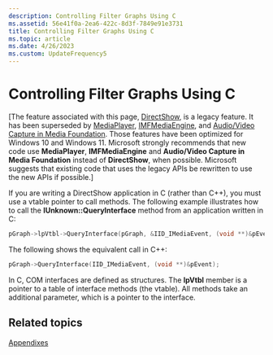```yaml
---
description: Controlling Filter Graphs Using C
ms.assetid: 56e41f0a-2ea6-422c-8d3f-7849e91e3731
title: Controlling Filter Graphs Using C
ms.topic: article
ms.date: 4/26/2023
ms.custom: UpdateFrequency5
---
```


# Controlling Filter Graphs Using C

\[The feature associated with this page, [DirectShow](/windows/win32/directshow/directshow), is a legacy feature. It has been superseded by [MediaPlayer](/uwp/api/Windows.Media.Playback.MediaPlayer), [IMFMediaEngine](/windows/win32/api/mfmediaengine/nn-mfmediaengine-imfmediaengine), and [Audio/Video Capture in Media Foundation](windows/win32/medfound/audio-video-capture-in-media-foundation). Those features have been optimized for Windows 10 and Windows 11. Microsoft strongly recommends that new code use **MediaPlayer**, **IMFMediaEngine** and **Audio/Video Capture in Media Foundation** instead of **DirectShow**, when possible. Microsoft suggests that existing code that uses the legacy APIs be rewritten to use the new APIs if possible.\]

If you are writing a DirectShow application in C (rather than C++), you must use a vtable pointer to call methods. The following example illustrates how to call the **IUnknown::QueryInterface** method from an application written in C:


```C++
pGraph->lpVtbl->QueryInterface(pGraph, &IID_IMediaEvent, (void **)&pEvent);
```



The following shows the equivalent call in C++:


```C++
pGraph->QueryInterface(IID_IMediaEvent, (void **)&pEvent);
```



In C, COM interfaces are defined as structures. The **lpVtbl** member is a pointer to a table of interface methods (the vtable). All methods take an additional parameter, which is a pointer to the interface.

## Related topics

<dl> <dt>

[Appendixes](appendixes.md)
</dt> </dl>

 

 



